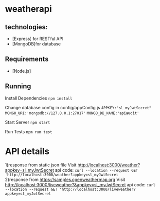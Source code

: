 # weatherapi

## technologies:
- [Express] for RESTful API
- [MongoDB]for database

## Requirements

- [Node.js]

## Running

Install Dependencies
```npm install```

Change database config in config/appConfig.js
```APPKEY:"sl_myJwtSecret"```
```MONGO_URI:'mongodb://127.0.0.1:27017'```
```MONGO_DB_NAME:'apiaudit' ```

Start Server
```npm start```

Run Tests
```npm run test```
# API details
1)response from static json file
Visit [http://localhost:3000/weather?appkey=sl_myJwtSecret](http://localhost:3000/weather)
api code: ```curl --location --request GET 'http://localhost:3000/weather?appkey=sl_myJwtSecret```  
2)response from https://samples.openweathermap.org
Visit [http://localhost:3000/liveweather?&appkey=sl_myJwtSecret](http://localhost:3000/weather)
api code: ```curl --location --request GET 'http://localhost:3000/liveweather?appkey=sl_myJwtSecret```
